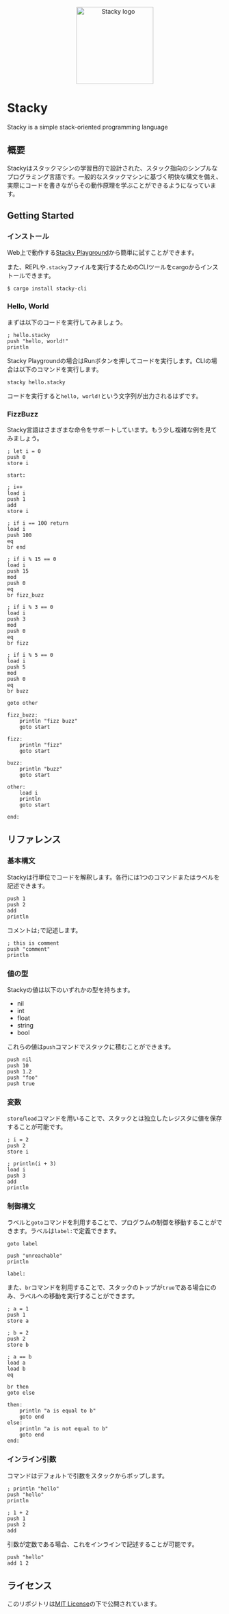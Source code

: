 <p align="center">
  <img width="180" src="https://github.com/stacky-language/stacky/blob/main/docs/images/stacky.svg" alt="Stacky logo">
</p>

# Stacky
 Stacky is a simple stack-oriented programming language

## 概要

Stackyはスタックマシンの学習目的で設計された、スタック指向のシンプルなプログラミング言語です。一般的なスタックマシンに基づく明快な構文を備え、実際にコードを書きながらその動作原理を学ぶことができるようになっています。

## Getting Started

### インストール

Web上で動作する[Stacky Playground](https://stacky-language.github.io/playground)から簡単に試すことができます。

また、REPLや`.stacky`ファイルを実行するためのCLIツールをcargoからインストールできます。

```bash
$ cargo install stacky-cli
```

### Hello, World

まずは以下のコードを実行してみましょう。

```stacky
; hello.stacky
push "hello, world!"
println
```

Stacky Playgroundの場合はRunボタンを押してコードを実行します。CLIの場合は以下のコマンドを実行します。

```stacky
stacky hello.stacky
```

コードを実行すると`hello, world!`という文字列が出力されるはずです。

### FizzBuzz

Stacky言語はさまざまな命令をサポートしています。もう少し複雑な例を見てみましょう。

```stacky
; let i = 0
push 0
store i

start:

; i++
load i
push 1
add
store i

; if i == 100 return
load i
push 100
eq
br end

; if i % 15 == 0
load i
push 15
mod
push 0
eq
br fizz_buzz

; if i % 3 == 0
load i
push 3
mod
push 0
eq
br fizz

; if i % 5 == 0
load i
push 5
mod
push 0
eq
br buzz

goto other

fizz_buzz:
    println "fizz buzz"
    goto start

fizz:
    println "fizz"
    goto start

buzz:
    println "buzz"
    goto start

other:
    load i
    println
    goto start

end:
```

## リファレンス

### 基本構文

Stackyは行単位でコードを解釈します。各行には1つのコマンドまたはラベルを記述できます。

```stacky
push 1
push 2
add
println
```

コメントは`;`で記述します。

```stacky
; this is comment
push "comment"
println
```

### 値の型

Stackyの値は以下のいずれかの型を持ちます。

* nil
* int
* float
* string
* bool

これらの値は`push`コマンドでスタックに積むことができます。

```stacky
push nil
push 10
push 1.2
push "foo"
push true
```

### 変数

`store`/`load`コマンドを用いることで、スタックとは独立したレジスタに値を保存することが可能です。

```stacky
; i = 2
push 2
store i

; println(i + 3)
load i
push 3
add
println
```

### 制御構文

ラベルと`goto`コマンドを利用することで、プログラムの制御を移動することができます。ラベルは`label:`で定義できます。

```stacky
goto label

push "unreachable"
println

label:
```

また、`br`コマンドを利用することで、スタックのトップが`true`である場合にのみ、ラベルへの移動を実行することができます。

```stacky
; a = 1
push 1
store a

; b = 2
push 2
store b

; a == b
load a
load b
eq

br then
goto else

then:
    println "a is equal to b"
    goto end
else:
    println "a is not equal to b"
    goto end
end:
```

### インライン引数

コマンドはデフォルトで引数をスタックからポップします。

```stacky
; println "hello"
push "hello"
println

; 1 + 2
push 1
push 2
add
```

引数が定数である場合、これをインラインで記述することが可能です。

```stacky
push "hello"
add 1 2
```

## ライセンス

このリポジトリは[MIT License](./LICENSE)の下で公開されています。